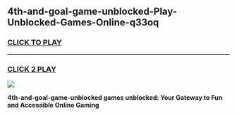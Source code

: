 
## 4th-and-goal-game-unblocked-Play-Unblocked-Games-Online-q33oq
<h3>
<a href="https://premium76.site?title=4th-and-goal-game-unblocked&ref=25A">CLICK TO PLAY</a></h3>
<hr>

<h3>
<a href="https://premium76.site?title=4th-and-goal-game-unblocked&ref=25A">CLICK 2 PLAY</a>
  
</h3>

<a href="https://premium76.site?title=4th-and-goal-game-unblocked&ref=25A"><img src="https://clearcache.store/games.png"></a>


**4th-and-goal-game-unblocked games unblocked: Your Gateway to Fun and Accessible Online Gaming**
